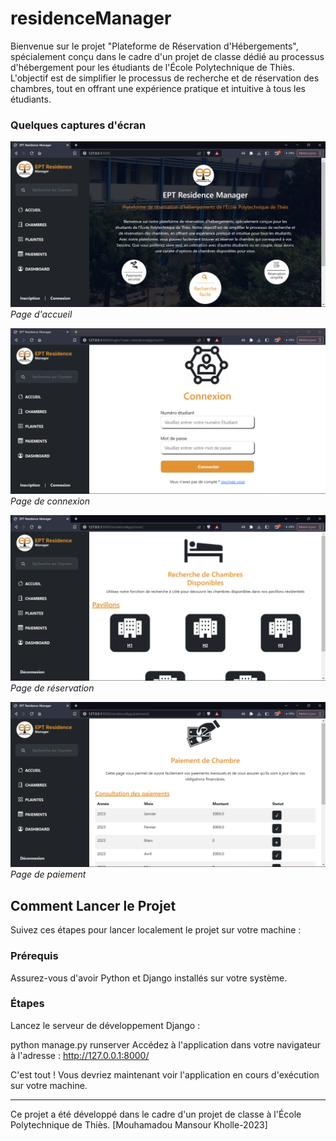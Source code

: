 # residenceManager

Bienvenue sur le projet "Plateforme de Réservation d'Hébergements", spécialement conçu dans le cadre d'un projet de classe dédié au processus d'hébergement pour les étudiants de l'École Polytechnique de Thiès. L'objectif est de simplifier le processus de recherche et de réservation des chambres, tout en offrant une expérience pratique et intuitive à tous les étudiants.

### Quelques captures d'écran 

![Capture d'Écran 1](Screenshots/img1.png)
*Page d'accueil*

![Capture d'Écran 2](Screenshots/img2.png)
*Page de connexion*

![Capture d'Écran 3](Screenshots/img3.png)
*Page de réservation*

![Capture d'Écran 4](screenshots/img4.png)
*Page de paiement*

## Comment Lancer le Projet

Suivez ces étapes pour lancer localement le projet sur votre machine :

### Prérequis

Assurez-vous d'avoir Python et Django installés sur votre système.

### Étapes

Lancez le serveur de développement Django :

python manage.py runserver
Accédez à l'application dans votre navigateur à l'adresse : http://127.0.0.1:8000/

C'est tout ! Vous devriez maintenant voir l'application en cours d'exécution sur votre machine.


---
Ce projet a été développé dans le cadre d'un projet de classe à l'École Polytechnique de Thiès.
[Mouhamadou Mansour Kholle-2023]




